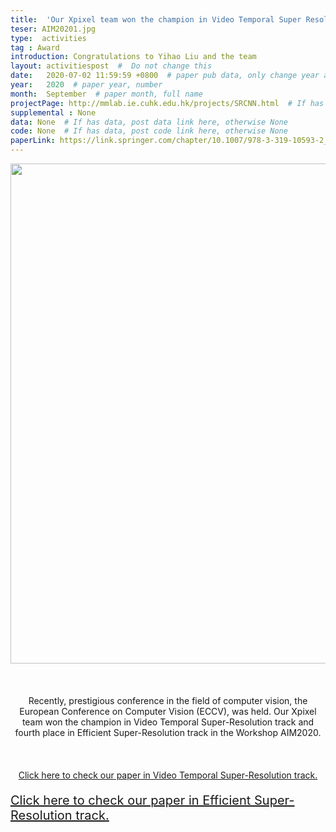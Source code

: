 ```yaml
---
title:  'Our Xpixel team won the champion in Video Temporal Super Resolution track in the AIM2020'  #  Paper title, covered by ''
teser: AIM20201.jpg
type:  activities
tag : Award
introduction: Congratulations to Yihao Liu and the team
layout: activitiespost  #  Do not change this
date:   2020-07-02 11:59:59 +0800  # paper pub data, only change year and month according to this format
year:   2020  # paper year, number
month:  September  # paper month, full name
projectPage: http://mmlab.ie.cuhk.edu.hk/projects/SRCNN.html  # If has project page, link here, otherwise None
supplemental : None
data: None  # If has data, post data link here, otherwise None
code: None  # If has data, post code link here, otherwise None
paperLink: https://link.springer.com/chapter/10.1007/978-3-319-10593-2_13  # post paper pdf link here
---
```


<center><img src="http://xpixel.group/images/activities/AIM20201.jpg" width = "800" height = "auto"  /></center>

&nbsp;
&nbsp;
<center>
<p style="font-size:20px;width:100%;text-align:left" >

Recently, prestigious conference in the field of computer vision, the European Conference on Computer Vision (ECCV), was held.
Our Xpixel team won the champion in Video Temporal Super-Resolution track and fourth place in Efficient Super-Resolution track in the Workshop AIM2020.

</p>
</center>
&nbsp;


<center>
<p style="font-size:20px;width:100%;text-align:left" >

<a href="http://xpixel.group/2020/08/07/Enhanced-Quadratic-Video-Interpolation.html"><font class="text-primary">Click here to check our paper in Video Temporal Super-Resolution track.</font></a>
</p>

<center>
<p style="font-size:20px;width:100%;text-align:left" >
<a href="http://xpixel.group/2020/08/06/Efficient-Image-Super-Resolution-Using-Pixel-Attention.html"><font class="text-primary">Click here to check our paper in Efficient Super-Resolution track.</font></a>

</p>

</center>
